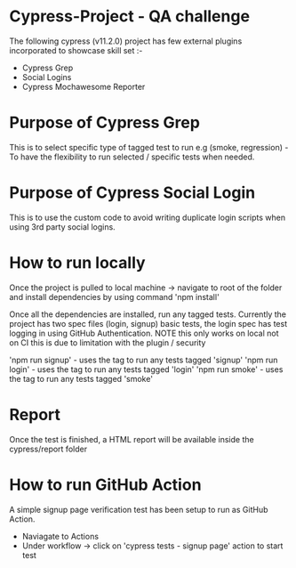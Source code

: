 # Cypress-Project - QA challenge

The following cypress (v11.2.0) project has few external plugins incorporated to showcase skill set :-
- Cypress Grep
- Social Logins
- Cypress Mochawesome Reporter

# Purpose of Cypress Grep
This is to select specific type of tagged test to run e.g (smoke, regression) - To have the flexibility to run selected / specific tests when needed.

# Purpose of Cypress Social Login
This is to use the custom code to avoid writing duplicate login scripts when using 3rd party social logins. 

# How to run locally
Once the project is pulled to local machine -> navigate to root of the folder and install dependencies by using command
'npm install'

Once all the dependencies are installed, run any tagged tests. Currently the project has two spec files (login, signup) basic tests, the login spec has test logging in using GitHub Authentication. NOTE this only works on local not on CI this is due to limitation with the plugin / security

'npm run signup' - uses the tag to run any tests tagged 'signup'
'npm run login' - uses the tag to run any tests tagged 'login'
'npm run smoke' - uses the tag to run any tests tagged 'smoke'

# Report
Once the test is finished, a HTML report will be available inside the cypress/report folder

# How to run GitHub Action

A simple signup page verification test has been setup to run as GitHub Action.

- Naviagate to Actions
- Under workflow -> click on 'cypress tests - signup page' action to start test


